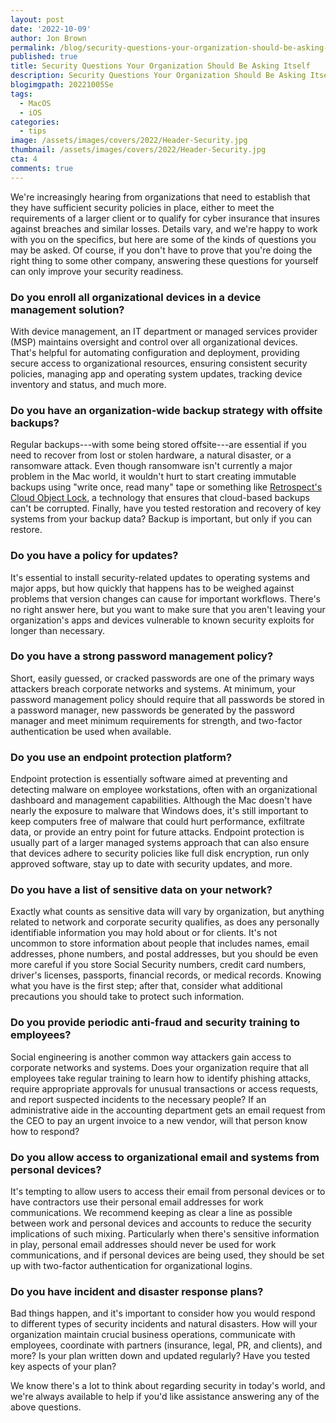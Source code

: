 ```yaml
---
layout: post
date: '2022-10-09'
author: Jon Brown
permalink: /blog/security-questions-your-organization-should-be-asking-itself/
published: true
title: Security Questions Your Organization Should Be Asking Itself
description: Security Questions Your Organization Should Be Asking Itself
blogimgpath: 20221005Se
tags:
  - MacOS
  - iOS
categories:
  - tips
image: /assets/images/covers/2022/Header-Security.jpg
thumbnail: /assets/images/covers/2022/Header-Security.jpg
cta: 4
comments: true
---
```

We're increasingly hearing from organizations that need to establish
that they have sufficient security policies in place, either to meet the
requirements of a larger client or to qualify for cyber insurance that
insures against breaches and similar losses. Details vary, and we're
happy to work with you on the specifics, but here are some of the kinds
of questions you may be asked. Of course, if you don't have to prove
that you're doing the right thing to some other company, answering these
questions for yourself can only improve your security readiness.​

### Do you enroll all organizational devices in a device management solution?

With device management, an IT department or managed services provider
(MSP) maintains oversight and control over all organizational devices.
That's helpful for automating configuration and deployment, providing
secure access to organizational resources, ensuring consistent security
policies, managing app and operating system updates, tracking device
inventory and status, and much more.​

### Do you have an organization-wide backup strategy with offsite backups?

Regular backups---with some being stored offsite---are essential if you
need to recover from lost or stolen hardware, a natural disaster, or a
ransomware attack. Even though ransomware isn't currently a major
problem in the Mac world, it wouldn't hurt to start creating immutable
backups using "write once, read many" tape or something like
[Retrospect's Cloud Object
Lock](https://www.retrospect.com/en/ransomware), a technology that
ensures that cloud-based backups can't be corrupted. Finally, have you
tested restoration and recovery of key systems from your backup data?
Backup is important, but only if you can restore.​

### Do you have a policy for updates?

It's essential to install security-related updates to operating systems
and major apps, but how quickly that happens has to be weighed against
problems that version changes can cause for important workflows. There's
no right answer here, but you want to make sure that you aren't leaving
your organization's apps and devices vulnerable to known security
exploits for longer than necessary.​

### Do you have a strong password management policy?

Short, easily guessed, or cracked passwords are one of the primary ways
attackers breach corporate networks and systems. At minimum, your
password management policy should require that all passwords be stored
in a password manager, new passwords be generated by the password
manager and meet minimum requirements for strength, and two-factor
authentication be used when available.​

### Do you use an endpoint protection platform?

Endpoint protection is essentially software aimed at preventing and
detecting malware on employee workstations, often with an organizational
dashboard and management capabilities. Although the Mac doesn't have
nearly the exposure to malware that Windows does, it's still important
to keep computers free of malware that could hurt performance,
exfiltrate data, or provide an entry point for future attacks. Endpoint
protection is usually part of a larger managed systems approach that can
also ensure that devices adhere to security policies like full disk
encryption, run only approved software, stay up to date with security
updates, and more. ​

### Do you have a list of sensitive data on your network?

Exactly what counts as sensitive data will vary by organization, but
anything related to network and corporate security qualifies, as does
any personally identifiable information you may hold about or for
clients. It's not uncommon to store information about people that
includes names, email addresses, phone numbers, and postal addresses,
but you should be even more careful if you store Social Security
numbers, credit card numbers, driver's licenses, passports, financial
records, or medical records. Knowing what you have is the first step;
after that, consider what additional precautions you should take to
protect such information.​

### Do you provide periodic anti-fraud and security training to employees?

Social engineering is another common way attackers gain access to
corporate networks and systems. Does your organization require that all
employees take regular training to learn how to identify phishing
attacks, require appropriate approvals for unusual transactions or
access requests, and report suspected incidents to the necessary people?
If an administrative aide in the accounting department gets an email
request from the CEO to pay an urgent invoice to a new vendor, will that
person know how to respond?​

### Do you allow access to organizational email and systems from personal devices?

It's tempting to allow users to access their email from personal devices
or to have contractors use their personal email addresses for work
communications. We recommend keeping as clear a line as possible between
work and personal devices and accounts to reduce the security
implications of such mixing. Particularly when there's sensitive
information in play, personal email addresses should never be used for
work communications, and if personal devices are being used, they should
be set up with two-factor authentication for organizational logins.​

### Do you have incident and disaster response plans?

Bad things happen, and it's important to consider how you would respond
to different types of security incidents and natural disasters. How will
your organization maintain crucial business operations, communicate with
employees, coordinate with partners (insurance, legal, PR, and clients),
and more? Is your plan written down and updated regularly? Have you
tested key aspects of your plan?

We know there's a lot to think about regarding security in today's
world, and we're always available to help if you'd like assistance
answering any of the above questions.